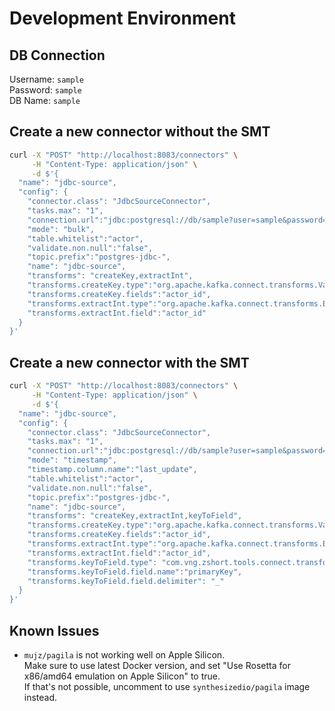 # Development Environment

## DB Connection
Username: `sample`  
Password: `sample`  
DB Name: `sample`

## Create a new connector without the SMT
```bash
curl -X "POST" "http://localhost:8083/connectors" \
     -H "Content-Type: application/json" \
     -d $'{
  "name": "jdbc-source",
  "config": {
    "connector.class": "JdbcSourceConnector",
    "tasks.max": "1",
    "connection.url":"jdbc:postgresql://db/sample?user=sample&password=sample",
    "mode": "bulk",
    "table.whitelist":"actor",
    "validate.non.null":"false",
    "topic.prefix":"postgres-jdbc-",
    "name": "jdbc-source",
    "transforms": "createKey,extractInt",
    "transforms.createKey.type":"org.apache.kafka.connect.transforms.ValueToKey",
    "transforms.createKey.fields":"actor_id",
    "transforms.extractInt.type":"org.apache.kafka.connect.transforms.ExtractField$Key",
    "transforms.extractInt.field":"actor_id"
  }
}'
```

## Create a new connector with the SMT
```bash
curl -X "POST" "http://localhost:8083/connectors" \
     -H "Content-Type: application/json" \
     -d $'{
  "name": "jdbc-source",
  "config": {
    "connector.class": "JdbcSourceConnector",
    "tasks.max": "1",
    "connection.url":"jdbc:postgresql://db/sample?user=sample&password=sample",
    "mode": "timestamp",
    "timestamp.column.name":"last_update",
    "table.whitelist":"actor",
    "validate.non.null":"false",
    "topic.prefix":"postgres-jdbc-",
    "name": "jdbc-source",
    "transforms": "createKey,extractInt,keyToField",
    "transforms.createKey.type":"org.apache.kafka.connect.transforms.ValueToKey",
    "transforms.createKey.fields":"actor_id",
    "transforms.extractInt.type":"org.apache.kafka.connect.transforms.ExtractField$Key",
    "transforms.extractInt.field":"actor_id",
    "transforms.keyToField.type": "com.vng.zshort.tools.connect.transform.normalizerfieldvalue.NormalizerFieldValueTransform",
    "transforms.keyToField.field.name":"primaryKey",
    "transforms.keyToField.field.delimiter": "_"
  }
}'
```

## Known Issues
* `mujz/pagila` is not working well on Apple Silicon.  
Make sure to use latest Docker version, and set "Use Rosetta for x86/amd64 emulation on Apple Silicon" to true.  
If that's not possible, uncomment to use `synthesizedio/pagila` image instead.
